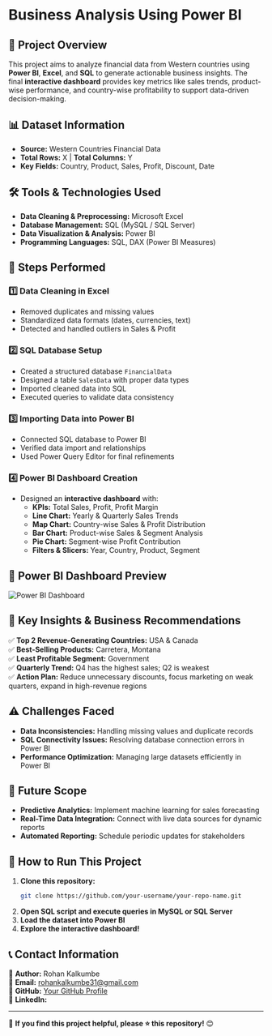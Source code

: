 # **Business Analysis Using Power BI**

## **📌 Project Overview**
This project aims to analyze financial data from Western countries using **Power BI**, **Excel**, and **SQL** to generate actionable business insights. The final **interactive dashboard** provides key metrics like sales trends, product-wise performance, and country-wise profitability to support data-driven decision-making.

## **📊 Dataset Information**
- **Source:** Western Countries Financial Data
- **Total Rows:** X | **Total Columns:** Y
- **Key Fields:** Country, Product, Sales, Profit, Discount, Date

## **🛠️ Tools & Technologies Used**
- **Data Cleaning & Preprocessing:** Microsoft Excel
- **Database Management:** SQL (MySQL / SQL Server)
- **Data Visualization & Analysis:** Power BI
- **Programming Languages:** SQL, DAX (Power BI Measures)

## **📌 Steps Performed**
### **1️⃣ Data Cleaning in Excel**
- Removed duplicates and missing values
- Standardized data formats (dates, currencies, text)
- Detected and handled outliers in Sales & Profit

### **2️⃣ SQL Database Setup**
- Created a structured database `FinancialData`
- Designed a table `SalesData` with proper data types
- Imported cleaned data into SQL
- Executed queries to validate data consistency

### **3️⃣ Importing Data into Power BI**
- Connected SQL database to Power BI
- Verified data import and relationships
- Used Power Query Editor for final refinements

### **4️⃣ Power BI Dashboard Creation**
- Designed an **interactive dashboard** with:
  - **KPIs:** Total Sales, Profit, Profit Margin
  - **Line Chart:** Yearly & Quarterly Sales Trends
  - **Map Chart:** Country-wise Sales & Profit Distribution
  - **Bar Chart:** Product-wise Sales & Segment Analysis
  - **Pie Chart:** Segment-wise Profit Contribution
  - **Filters & Slicers:** Year, Country, Product, Segment

## **📌 Power BI Dashboard Preview**
![Power BI Dashboard](<img width="447" alt="Dashboard" src="https://github.com/user-attachments/assets/8e223722-2ab2-4ca1-bd96-687b7ded99fd" />
)

## **📌 Key Insights & Business Recommendations**
✅ **Top 2 Revenue-Generating Countries:** USA & Canada  
✅ **Best-Selling Products:** Carretera, Montana  
✅ **Least Profitable Segment:** Government  
✅ **Quarterly Trend:** Q4 has the highest sales; Q2 is weakest  
✅ **Action Plan:** Reduce unnecessary discounts, focus marketing on weak quarters, expand in high-revenue regions

## **⚠️ Challenges Faced**
- **Data Inconsistencies:** Handling missing values and duplicate records
- **SQL Connectivity Issues:** Resolving database connection errors in Power BI
- **Performance Optimization:** Managing large datasets efficiently in Power BI

## **🚀 Future Scope**
- **Predictive Analytics:** Implement machine learning for sales forecasting
- **Real-Time Data Integration:** Connect with live data sources for dynamic reports
- **Automated Reporting:** Schedule periodic updates for stakeholders

## **📌 How to Run This Project**
1. **Clone this repository:**
   ```bash
   git clone https://github.com/your-username/your-repo-name.git
   ```
2. **Open SQL script and execute queries in MySQL or SQL Server**
3. **Load the dataset into Power BI**
4. **Explore the interactive dashboard!**

## **📞 Contact Information**
🔹 **Author:** Rohan Kalkumbe  
🔹 **Email:** rohankalkumbe31@gmail.com  
🔹 **GitHub:** [Your GitHub Profile](https://github.com/your-username)  
🔹 **LinkedIn:** 

---

🚀 **If you find this project helpful, please ⭐ this repository!** 😊

